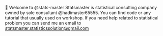 👋 Welcome to @stats-master
Statsmaster is statistical consulting company owned by sole consultant @hadimaster65555. You can find code or any tutorial that usually used on workshop. If you need help related to statistical problem you can send me an email to statsmaster.statisticssolution@gmail.com

<!---
stats-master/stats-master is a ✨ special ✨ repository because its `README.md` (this file) appears on your GitHub profile.
You can click the Preview link to take a look at your changes.
--->
